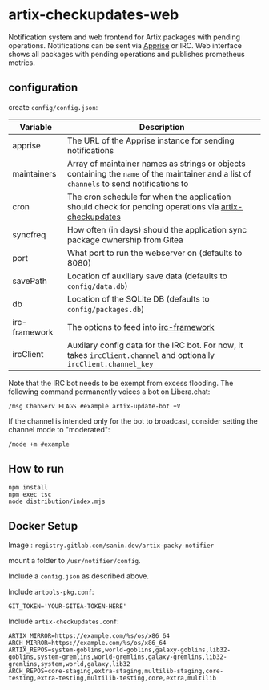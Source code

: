 # artix-checkupdates-web

Notification system and web frontend for Artix packages with pending operations. Notifications can be sent via
[Apprise](https://github.com/caronc/apprise/wiki#notification-services) or IRC. Web interface shows all packages with pending operations
and publishes prometheus metrics.

## configuration

create `config/config.json`:

| Variable        | Description                                                                                                           |
|-----------------|-----------------------------------------------------------------------------------------------------------------------|
| apprise | The URL of the Apprise instance for sending notifications |
| maintainers | Array of maintainer names as strings or objects containing the `name` of the maintainer and a list of `channels` to send notifications to |
| cron | The cron schedule for when the application should check for pending operations via [artix-checkupdates](https://gitea.artixlinux.org/artix/artix-checkupdates) |
| syncfreq | How often (in days) should the application sync package ownership from Gitea |
| port | What port to run the webserver on (defaults to 8080) |
| savePath | Location of auxiliary save data (defaults to `config/data.db`) |
| db | Location of the SQLite DB (defaults to `config/packages.db`) |
| irc-framework | The options to feed into [irc-framework](https://github.com/kiwiirc/irc-framework/blob/master/docs/clientapi.md) |
| ircClient | Auxilary config data for the IRC bot. For now, it takes `ircClient.channel` and optionally `ircClient.channel_key` |

Note that the IRC bot needs to be exempt from excess flooding. The following command permanently voices a bot on Libera.chat:
```
/msg ChanServ FLAGS #example artix-update-bot +V
```
If the channel is intended only for the bot to broadcast, consider setting the channel mode to "moderated":
```
/mode +m #example
```

## How to run

```
npm install
npm exec tsc
node distribution/index.mjs
```

## Docker Setup

Image : `registry.gitlab.com/sanin.dev/artix-packy-notifier`

mount a folder to `/usr/notifier/config`.

Include a `config.json` as described above.

Include `artools-pkg.conf`:
```
GIT_TOKEN='YOUR-GITEA-TOKEN-HERE'
```

Include `artix-checkupdates.conf`:
```
ARTIX_MIRROR=https://example.com/%s/os/x86_64
ARCH_MIRROR=https://example.com/%s/os/x86_64
ARTIX_REPOS=system-goblins,world-goblins,galaxy-goblins,lib32-goblins,system-gremlins,world-gremlins,galaxy-gremlins,lib32-gremlins,system,world,galaxy,lib32
ARCH_REPOS=core-staging,extra-staging,multilib-staging,core-testing,extra-testing,multilib-testing,core,extra,multilib
```